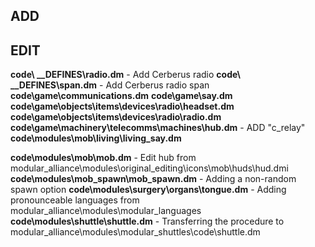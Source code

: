 ## ADD

## EDIT
**code\ __DEFINES\radio.dm** - Add Cerberus radio
**code\ __DEFINES\span.dm** - Add Cerberus radio span
**code\game\communications.dm**
**code\game\say.dm**
**code\game\objects\items\devices\radio\headset.dm**
**code\game\objects\items\devices\radio\radio.dm**
**code\game\machinery\telecomms\machines\hub.dm** - ADD "c_relay"
**code\modules\mob\living\living_say.dm** 

**code\modules\mob\mob.dm** - Edit hub from modular_alliance\modules\original_editing\icons\mob\huds\hud.dmi
**code\modules\mob_spawn\mob_spawn.dm** - Adding a non-random spawn option
**code\modules\surgery\organs\tongue.dm** - Adding pronounceable languages from modular_alliance\modules\modular_languages
**code\modules\shuttle\shuttle.dm** - Transferring the procedure to modular_alliance\modules\modular_shuttles\code\shuttle.dm
